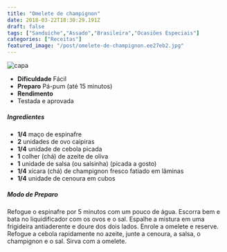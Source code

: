 ```yaml
---
title: "Omelete de champignon"
date: 2018-03-22T18:30:29.191Z
draft: false
tags: ["Sanduíche","Assado","Brasileira","Ocasiões Especiais"]
categories: ["Receitas"]
featured_image: "/post/omelete-de-champignon.ee27eb2.jpg"
---
```


![capa](/post/omelete-de-champignon.ee27eb2.jpg)

*   **Dificuldade** Fácil
*   **Preparo** Pá-pum (até 15 minutos)
*   **Rendimento**
*   Testada e aprovada
    

##### Ingredientes

*   **1/4** maço de espinafre
*   **2** unidades de ovo caipiras
*   **1/4** unidade de cebola picada
*   **1** colher (chá) de azeite de oliva
*   **1** unidade de salsa (ou salsinha) (picada a gosto)
*   **1/4** xícara (chá) de champignon fresco fatiado em lâminas
*   **1/4** unidade de cenoura em cubos

##### Modo de Preparo

Refogue o espinafre por 5 minutos com um pouco de água. Escorra bem e bata no liquidificador com os ovos e o sal. Espalhe a mistura em uma frigideira antiaderente e doure dos dois lados. Enrole a omelete e reserve. Refogue a cebola rapidamente no azeite, junte a cenoura, a salsa, o champignon e o sal. Sirva com a omelete.
